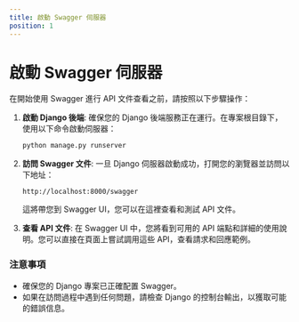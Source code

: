 ```yaml
---
title: 啟動 Swagger 伺服器
position: 1
---
```


# 啟動 Swagger 伺服器

在開始使用 Swagger 進行 API 文件查看之前，請按照以下步驟操作：

1. **啟動 Django 後端**:
   確保您的 Django 後端服務正在運行。在專案根目錄下，使用以下命令啟動伺服器：

   ```bash
   python manage.py runserver
   ```

2. **訪問 Swagger 文件**:
   一旦 Django 伺服器啟動成功，打開您的瀏覽器並訪問以下地址：

   ```
   http://localhost:8000/swagger
   ```

   這將帶您到 Swagger UI，您可以在這裡查看和測試 API 文件。

3. **查看 API 文件**:
   在 Swagger UI 中，您將看到可用的 API 端點和詳細的使用說明。您可以直接在頁面上嘗試調用這些 API，查看請求和回應範例。

### 注意事項
- 確保您的 Django 專案已正確配置 Swagger。
- 如果在訪問過程中遇到任何問題，請檢查 Django 的控制台輸出，以獲取可能的錯誤信息。
